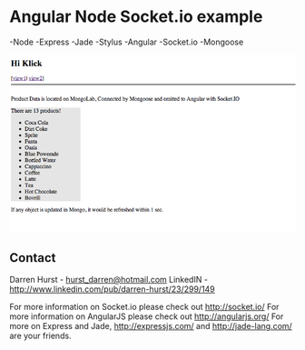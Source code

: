 # Angular Node Socket.io example

-Node
-Express
-Jade
-Stylus
-Angular
-Socket.io
-Mongoose

![Alt text](/example.png "Example of Socket level Dom Injection")


## Contact
Darren Hurst - hurst_darren@hotmail.com
LinkedIN -http://www.linkedin.com/pub/darren-hurst/23/299/149

For more information on Socket.io please check out http://socket.io/
For more information on AngularJS please check out http://angularjs.org/
For more on Express and Jade, http://expressjs.com/ and http://jade-lang.com/ are
your friends.
